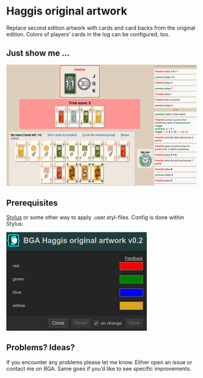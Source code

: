 # Haggis original artwork
Replace second edition artwork with cards and card backs from the original edition. Colors of players’ cards in the log can be configured, too.

## Just show me …
![screenshot-board](/haggis/img/screenshot-board.png?raw=true)

## Prerequisites
<a href="https://github.com/openstyles/stylus#readme">Stylus</a> or some other way to apply .user.styl-files. Config is done within Stylus:

![screenshot-stylus.png](/haggis/img/screenshot-stylus.png?raw=true)

## Problems? Ideas?
If you encounter any problems please let me know. Either open an issue or contact me on BGA. Same goes if you’d like to see specific improvements.

